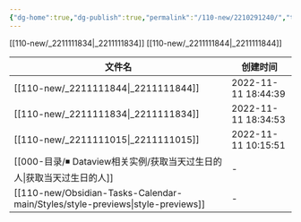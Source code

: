 ```yaml
---
{"dg-home":true,"dg-publish":true,"permalink":"/110-new/2210291240/","tags":"gardenEntry","dgPassFrontmatter":true}
---
```



[[110-new/_2211111834\|_2211111834]]
[[110-new/_2211111844\|_2211111844]]

| 文件名                                                                               | 创建时间                |
| --------------------------------------------------------------------------------- | ------------------- |
| [[110-new/_2211111844\|_2211111844]]                                           | 2022-11-11 18:44:39 |
| [[110-new/_2211111834\|_2211111834]]                                           | 2022-11-11 18:34:53 |
| [[110-new/_2211111015\|_2211111015]]                                           | 2022-11-11 10:15:51 |
| [[000-目录/◾ Dataview相关实例/获取当天过生日的人\|获取当天过生日的人]]                                 | \-                  |
| [[110-new/Obsidian-Tasks-Calendar-main/Styles/style-previews\|style-previews]] | \-                  |
